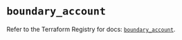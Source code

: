 # `boundary_account`

Refer to the Terraform Registry for docs: [`boundary_account`](https://registry.terraform.io/providers/hashicorp/boundary/1.1.12/docs/resources/account).

